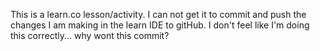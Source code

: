 This is a learn.co lesson/activity.  I can not get it to commit and push the changes I am making in the learn IDE to gitHub. 
I don't feel like I'm doing this correctly...
why wont this commit?
